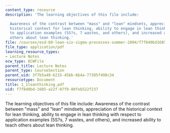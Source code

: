 ```yaml
---
content_type: resource
description: 'The learning objectives of this file include:

  Awareness of the contrast between "mass" and "lean" mindsets, appreciation of the
  historical context for lean thinking, ability to engage in lean thinking with respect
  to application examples (5S?s, 7 wastes, and others), and increased ability to teach
  others about lean thinking.'
file: /courses/esd-60-lean-six-sigma-processes-summer-2004/f7f840bd1685a22f07f980feb522f237_1_1leanthinking.pdf
file_type: application/pdf
learning_resource_types:
- Lecture Notes
ocw_type: OCWFile
parent_title: Lecture Notes
parent_type: CourseSection
parent_uid: 3f7b5a49-6215-45bb-6b4a-77385f498c34
resourcetype: Document
title: 1_1leanthinking.pdf
uid: f7f840bd-1685-a22f-07f9-80feb522f237
---
```

The learning objectives of this file include:
Awareness of the contrast between "mass" and "lean" mindsets, appreciation of the historical context for lean thinking, ability to engage in lean thinking with respect to application examples (5S?s, 7 wastes, and others), and increased ability to teach others about lean thinking.


